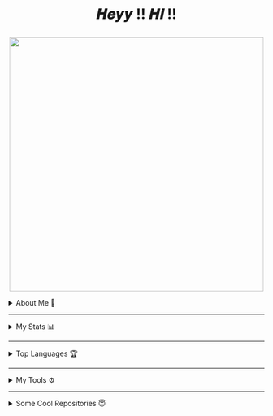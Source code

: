 <h1><p align='Middle'>𝑯𝒆𝒚𝒚 !! 𝑯𝒊 !!</p></h1>

  
<p align='Middle'><a href='https://telegram.me/Phoenix_MadBoi'> <img src='https://telegra.ph/file/c21a93c79ca06b3168142.png' width='500"'></a></p>


<details>
<summary>About Me 💞</summary>
  <p align='middle'>
    <b><i>
      AGE           »»
      </b></i> 
    17
  </p>
  <p align='middle'>
    <b><i>
      CLASS         »»
      </b></i> 
    XII<sup>th</sup>
  </p>
  <p align='middle'>
    <b><i>
      STATE         »»
      </b></i> 
    Haryana
  </p>
  <p align='middle'>
    <b><i>
      NATIONALITY   »»
      </b></i> 
    🇮🇳
  </p>
  <p align='middle'>
    <b><i>
      TELEGRAM ACC  »»
      </b></i> 
    <a href="https://telegram.me/Phoenix_MadBoi" alt="-⏤͟͞Ꮥђαᴅσω´☆"> <img src="https://img.shields.io/badge/-⏤͟͞Ꮥђαᴅσω´☆-dcdcdc?logo=telegram"
                                                                            /></a>
  </p>
  <p align='middle'>
    <b><i>
      2<sup>nd</sup> GIT ACC  »» 
      </b></i>
    <a href="https://github.com/MadBoy482-X" alt="MadBoy482-X"> <img src="https://img.shields.io/badge/MadBoy482 X-33FFC1?logo=github"
                                                                      /></a>
  </p>
</details>

---

<details>
<summary>My Stats 📊</summary><p align='middle'>
  <img src='https://github-readme-stats.vercel.app/api?username=madboy482&show_icons=true&theme=midnight-purple' width='500"'></p>
  <p align='middle'><img src='https://github-readme-streak-stats.herokuapp.com/?user=madboy482&theme=midnight-purple&show_icon=true' width='500"'></p> <p
  align='middle'><img src='https://komarev.com/ghpvc/?username=madboy482&label=My%20Profile%20Views&color=blueviolet&style=plastic' width='175"'></p>
</details>

---

<details>
  <summary>Top Languages 🏆</summary>
  <p align='middle'><img src='https://github-readme-stats.vercel.app/api/top-langs/?username=madboy482&theme=midnight-purple' width='300"' height='300"'></p><p align ="middle">
</details>

---

<details>
  <summary>My Tools ⚙️</summary>
  <p align='middle'>
    <code><a href="https://git-scm.com/" target="_blank"> <img width="20%"   src="https://www.vectorlogo.zone/logos/git-scm/git-scm-ar21.svg"> </a></code>
    <code><a href="https://www.python.org/" target="_blank"> <img width="20%"   src="https://www.vectorlogo.zone/logos/python/python-ar21.svg"> </a></code>
    <code><a href="https://heroku.com/" target="_blank"> <img width="20%"   src="https://www.vectorlogo.zone/logos/heroku/heroku-ar21.svg"> </a></code>
    <br />
    <code><a href="https://www.mysql.com/" target="_blank"> <img width="20%"  src="https://www.vectorlogo.zone/logos/mysql/mysql-ar21.svg"> </a></code>
    <code><a href="https://redis.io/" target="_blank"> <img width="20%"  src="https://www.vectorlogo.zone/logos/redis/redis-ar21.svg"> </a></code>
    <code><a href="https://firebase.google.com/" target="_blank"> <img width="20%"  src="https://www.vectorlogo.zone/logos/firebase/firebase-ar21.svg"> </a></code>
    <br />
    <code><a href="https://www.mongodb.com/" target="_blank"> <img width="20%"  src="https://www.vectorlogo.zone/logos/mongodb/mongodb-ar21.svg"> </a></code>
    <code><a href="https://github.com/" target="_blank"> <img width="20%"  src="https://www.vectorlogo.zone/logos/github/github-ar21.svg"> </a></code>
    <code><a href="https://gitlab.com/" target="_blank"> <img width="20%"  src="https://www.vectorlogo.zone/logos/gitlab/gitlab-ar21.svg"> </a></code>
    <br />
    <code><a href="https://www.postgresql.org/" target="_blank"> <img width="20%"  src="https://www.vectorlogo.zone/logos/postgresql/postgresql-ar21.svg"> </a></code>
    <code><a href="https://telegram.org/" target="_blank"> <img width="20%"  src="https://www.vectorlogo.zone/logos/telegram/telegram-ar21.svg"> </a></code>
    <br>
      </p>  
</details>

---

<details>
  <summary>Some Cool Repositories 😇</summary><p align='middle'>
  <a href="https://github.com/MadBoy-X/TeslaRobo" alt="TeslaRobo"> <img src="https://img.shields.io/badge/%F0%9F%A4%96%20-TᴇsʟᴀRᴏʙᴏ-black" /> </a></p>
  <p align='middle'>
    <a href="https://github.com/Andencento/Andencento" alt="Andencento"> <img src="https://img.shields.io/badge/%F0%9F%A4%96%20-Aɴᴅᴇɴᴄᴇɴᴛᴏ-blue" /> </a></p>
  <p align='middle'>
    <a href="https://github.com/MadBoy-X/MusicBot" alt="MusicBot"> <img src="https://img.shields.io/badge/%F0%9F%A4%96%20-Tᴇsʟᴀ MᴜsɪᴄBᴏᴛ-red" /> </a></p>
  <p align='middle'>
    <a href="https://github.com/MadBoy-X/SuperBot" alt="SuperBot"> <img src="https://img.shields.io/badge/%F0%9F%A4%96%20-SᴜᴘᴇʀBᴏᴛ-chrome" /> </a></p>
  <p align='middle'>
    <a href="https://github.com/MadBoy-X/SuperBot-Deploy" alt="SuperBot-Deploy"> <img src="https://img.shields.io/badge/%F0%9F%A4%96%20-SᴜᴘᴇʀBᴏᴛ Dᴇᴘʟᴏʏ-yellow" /> </a></p>
</details>
